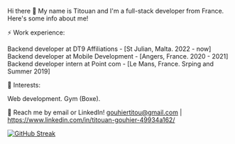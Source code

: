 Hi there 👋 My name is Titouan and I'm a full-stack developer from France. Here's some info about me!

⚡ Work experience:

Backend developer at DT9 Affiliations - [St Julian, Malta. 2022 - now]
Backend developer at Mobile Development - [Angers, France. 2020 - 2021]
Backend developer intern at Point com - [Le Mans, France. Srping and Summer 2019]

🌱 Interests:

Web development.
Gym (Boxe).

💬 Reach me by email or LinkedIn! gouhiertitou@gmail.com | https://www.linkedin.com/in/titouan-gouhier-49934a162/

[![GitHub Streak](https://github-readme-streak-stats.herokuapp.com/?user=Titouan72)](https://git.io/streak-stats)

